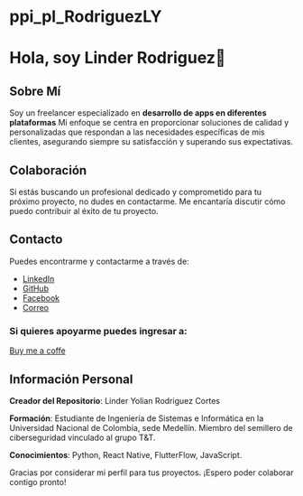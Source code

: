 # ppi_pl_RodriguezLY

# Hola, soy Linder Rodriguez👋

## Sobre Mí
Soy un freelancer especializado en **desarrollo de apps en diferentes plataformas** Mi enfoque se centra en proporcionar soluciones de calidad y personalizadas que respondan a las necesidades específicas de mis clientes, asegurando siempre su satisfacción y superando sus expectativas.

## Colaboración
Si estás buscando un profesional dedicado y comprometido para tu próximo proyecto, no dudes en contactarme. Me encantaría discutir cómo puedo contribuir al éxito de tu proyecto.

## Contacto
Puedes encontrarme y contactarme a través de:

- [LinkedIn](http://www.linkedin.com/in/linder-yolian-rodriguez-cortes-05ba592b9)
- [GitHub](https://github.com/Yolian007)
- [Facebook](https://www.facebook.com/voy.lyrc/)
- [Correo](mailto:lirodriguezco@unal.edu.co)

### Si quieres apoyarme puedes ingresar a:

[Buy me a coffe](https://www.buymeacoffee.com/yolian)


## Información Personal

**Creador del Repositorio**: Linder Yolian Rodriguez Cortes

**Formación**: Estudiante de Ingeniería de Sistemas e Informática en la Universidad Nacional de Colombia, sede Medellín. Miembro del semillero de ciberseguridad vinculado al grupo T&T.


**Conocimientos**: Python, React Native, FlutterFlow, JavaScript.


Gracias por considerar mi perfil para tus proyectos. ¡Espero poder colaborar contigo pronto!

